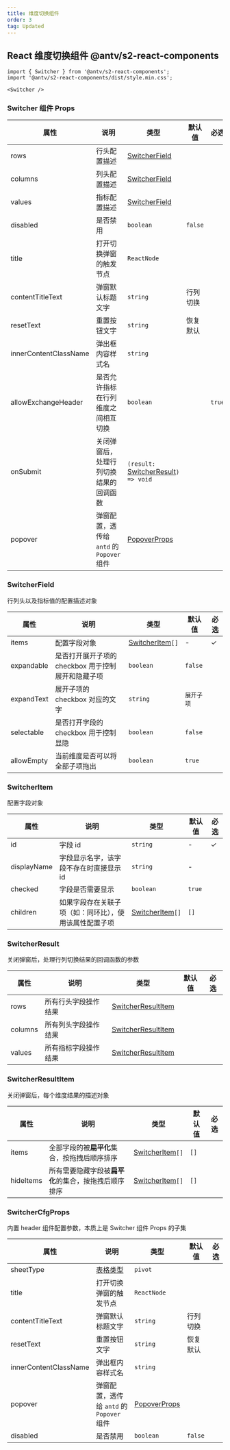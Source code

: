 ```yaml
---
title: 维度切换组件
order: 3
tag: Updated
---
```


## React 维度切换组件 <Badge>@antv/s2-react-components</Badge>

```tsx | pure
import { Switcher } from '@antv/s2-react-components';
import '@antv/s2-react-components/dist/style.min.css';

<Switcher />
```

### Switcher 组件 Props

| 属性 | 说明 | 类型 | 默认值 | 必选 |
| -- | -- | -- | -- | -- |
| rows | 行头配置描述 | [SwitcherField](#switcherfield) |  |  |
| columns | 列头配置描述 | [SwitcherField](#switcherfield) |  |  |
| values | 指标配置描述 | [SwitcherField](#switcherfield) |  |  |
| disabled | 是否禁用 | `boolean` | `false` |  |
| title | 打开切换弹窗的触发节点 | `ReactNode` |  |  |
| contentTitleText | 弹窗默认标题文字 | `string` | 行列切换 |  |
| resetText | 重置按钮文字 | `string` | 恢复默认 |  |
| innerContentClassName | 弹出框内容样式名 | `string` |  |  |
| allowExchangeHeader| 是否允许指标在行列维度之间相互切换 | `boolean` |  |  `true`|
| onSubmit | 关闭弹窗后，处理行列切换结果的回调函数 | `(result:` [SwitcherResult](#switcherresult)`) => void` |  |  |
| popover | 弹窗配置，透传给 `antd` 的 `Popover` 组件 | [PopoverProps](https://ant.design/components/popover-cn/#API) |  |  |

### SwitcherField

行列头以及指标值的配置描述对象

| 属性 | 说明 | 类型 | 默认值 | 必选 |
| -- | -- | -- | -- | -- |
| items | 配置字段对象 | [SwitcherItem](#switcheritem)`[]` | - | ✓ |
| expandable | 是否打开展开子项的 checkbox 用于控制展开和隐藏子项 | `boolean` | `false` |  |
| expandText | 展开子项的 checkbox 对应的文字 | `string` | `展开子项` |  |
| selectable | 是否打开字段的 checkbox 用于控制显隐 | `boolean` | `false` |  |
| allowEmpty | 当前维度是否可以将全部子项拖出 | `boolean` | `true` |  |

### SwitcherItem

配置字段对象

| 属性 | 说明 | 类型 | 默认值 | 必选 |
| -- | -- | -- | -- | -- |
| id | 字段 id | `string` | - | ✓ |
| displayName | 字段显示名字，该字段不存在时直接显示 id | `string` | - |  |
| checked | 字段是否需要显示 | `boolean` | `true` |  |
| children | 如果字段存在关联子项（如：同环比），使用该属性配置子项 | [SwitcherItem](#switcheritem)`[]` | `[]` |  |

### SwitcherResult

关闭弹窗后，处理行列切换结果的回调函数的参数

| 属性 | 说明 | 类型 | 默认值 | 必选 |
| -- | -- | -- | -- | -- |
| rows | 所有行头字段操作结果 | [SwitcherResultItem](#switcherresultitem) |  |  |
| columns | 所有列头字段操作结果 | [SwitcherResultItem](#switcherresultitem) |  |  |
| values | 所有指标字段操作结果 | [SwitcherResultItem](#switcherresultitem) |  |  |

### SwitcherResultItem

关闭弹窗后，每个维度结果的描述对象

| 属性 | 说明 | 类型 | 默认值 | 必选 |
| -- | -- | -- | -- | -- |
| items | 全部字段的被**扁平化**集合，按拖拽后顺序排序 | [SwitcherItem](#switcheritem)`[]` | `[]` |  |
| hideItems | 所有需要隐藏字段被**扁平化**的集合，按拖拽后顺序排序 | [SwitcherItem](#switcheritem)`[]` | `[]` |  |

### SwitcherCfgProps

内置 header 组件配置参数，本质上是 Switcher 组件 Props 的子集

| 属性 | 说明 | 类型 | 默认值 | 必选 |
| -- | -- | -- | -- | -- |
| sheetType | [表格类型](/api/components/sheet-component) | `pivot` |  |  |  |
| title | 打开切换弹窗的触发节点 | `ReactNode` |  |  |
| contentTitleText | 弹窗默认标题文字 | `string` | 行列切换 |  |
| resetText | 重置按钮文字 | `string` | 恢复默认 |  |
| innerContentClassName | 弹出框内容样式名 | `string` |  |  |
| popover | 弹窗配置，透传给 `antd` 的 `Popover` 组件 | [PopoverProps](https://ant.design/components/popover-cn/#API) |
| disabled | 是否禁用 | `boolean` | `false` |  |
